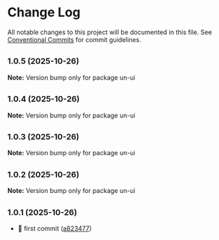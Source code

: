 # Change Log

All notable changes to this project will be documented in this file.
See [Conventional Commits](https://conventionalcommits.org) for commit guidelines.

## <small>1.0.5 (2025-10-26)</small>

**Note:** Version bump only for package un-ui





## <small>1.0.4 (2025-10-26)</small>

**Note:** Version bump only for package un-ui





## <small>1.0.3 (2025-10-26)</small>

**Note:** Version bump only for package un-ui





## <small>1.0.2 (2025-10-26)</small>

**Note:** Version bump only for package un-ui





## <small>1.0.1 (2025-10-26)</small>

* :tada: first commit ([a823477](https://github.com/dongcx-com/un-ui/commit/a823477))
